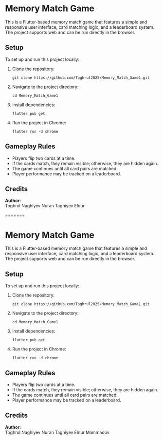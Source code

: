  
# Memory Match Game

This is a Flutter-based memory match game that features a simple and responsive user interface, card matching logic, and a leaderboard system. The project supports web and can be run directly in the browser.

## Setup

To set up and run this project locally:

1. Clone the repository:
   ```
   git clone https://github.com/Toghrul2025/Memory_Match_Game1.git
   ```

2. Navigate to the project directory:
   ```
   cd Memory_Match_Game1
   ```

3. Install dependencies:
   ```
   flutter pub get
   ```

4. Run the project in Chrome:
   ```
   flutter run -d chrome
   ```

## Gameplay Rules

- Players flip two cards at a time.
- If the cards match, they remain visible; otherwise, they are hidden again.
- The game continues until all card pairs are matched.
- Player performance may be tracked on a leaderboard.


## Credits

**Author:**  
Toghrul Naghiyev
Nuran Taghiyev
Elnur  
 
 
=======
# Memory Match Game

This is a Flutter-based memory match game that features a simple and responsive user interface, card matching logic, and a leaderboard system. The project supports web and can be run directly in the browser.

## Setup

To set up and run this project locally:

1. Clone the repository:
   ```
   git clone https://github.com/Toghrul2025/Memory_Match_Game1.git
   ```

2. Navigate to the project directory:
   ```
   cd Memory_Match_Game1
   ```

3. Install dependencies:
   ```
   flutter pub get
   ```

4. Run the project in Chrome:
   ```
   flutter run -d chrome
   ```

## Gameplay Rules

- Players flip two cards at a time.
- If the cards match, they remain visible; otherwise, they are hidden again.
- The game continues until all card pairs are matched.
- Player performance may be tracked on a leaderboard.


## Credits

**Author:**  
Toghrul Naghiyev
Nuran Taghiyev
Elnur Mammadov
 
 
